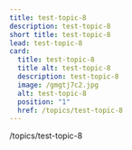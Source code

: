 ```yaml
---
title: test-topic-8
description: test-topic-8
short title: test-topic-8
lead: test-topic-8
card:
  title: test-topic-8
  title alt: test-topic-8
  description: test-topic-8
  image: /gmgtj7c2.jpg
  alt: test-topic-8
  position: "1"
  href: /topics/test-topic-8
---
```

/topics/test-topic-8
